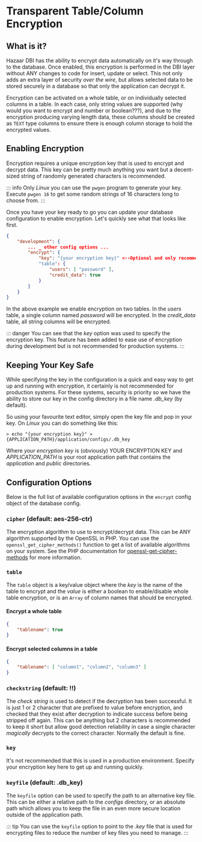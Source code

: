 # Transparent Table/Column Encryption

## What is it?

Hazaar DBI has the ability to encrypt data automatically on it's way through to the database.  Once enabled, this encryption is performed in the DBI layer without ANY changes to code for insert, update or select.  This not only adds an extra layer of security _over the wire_, but allows selected data to be stored securely in a database so that only the application can decrypt it.

Encryption can be activated on a whole table, or on individually selected columns in a table.  In each case, only string values are supported (why would you want to encrypt and number or boolean???), and due to the encryption producing varying length data, these columns should be created as `TEXT` type columns to ensure there is enough column storage to hold the encrypted values.

## Enabling Encryption

Encryption requires a unique encryption key that is used to encrypt and decrypt data.  This key can be pretty much anything you want but a decent-sized string of randomly generated characters is recommended.  

::: info
Only _Linux_ you can use the `pwgen` program to generate your key.  Execute `pwgen 16` to get some random strings of 16 characters long to choose from.
:::

Once you have your key ready to go you can update your database configuration to enable encryption.  Let's quickly see what that looks like first.

```json
{
    "development": {
        ... _ other config options ...
        "encrypt": {
            "key": "{your encryption key}" <--Optional and only recommended for testing
            "table": {
                "users": [ "password" ],
                "credit_data": true
            }
        }
    }
}
```

In the above example we enable encryption on two tables.  In the _users_ table, a single column named _password_ will be encrypted.  In the *credit_data* table, all string columns will be encrypted.

::: danger
You can see that the _key_ option was used to specify the encryption key.  This feature has been added to ease use of encryption during development but is not recommended for production systems.
:::

## Keeping Your Key Safe

While specifying the key in the configuration is a quick and easy way to get up and running with encryption, it certainly is not recommended for production systems.  For these systems, security is priority so we have the ability to store our key in the config directory in a file name *.db_key* (by default).

So using your favourite text editor, simply open the key file and pop in your key.  On _Linux_ you can do something like this:

```
> echo "{your encryption key}" > {APPLICATION_PATH}/application/configs/.db_key
```

Where _your encryption key_ is (obviously) YOUR ENCRYPTION KEY and *APPLICATION_PATH* is your root application path that contains the _application_ and _public_ directories.

## Configuration Options

Below is the full list of available configuration options in the `encrypt` config object of the database config.

### `cipher` (default: aes-256-ctr)

The encryption algorithm to use to encrypt/decrypt data.  This can be ANY algorithm supported by the OpenSSL in PHP.  You can use the `openssl_get_cipher_methods()` function to get a list of available algorithms on your system.  See the PHP documentation for [openssl-get-cipher-methods](https://www.php.net/manual/en/function.openssl-get-cipher-methods.php) for more information.

### `table`

The `table` object is a key/value object where the _key_ is the name of the table to encrypt and the _value_ is either a boolean to enable/disable whole table encryption, or is an `Array` of column names that should be encrypted.

#### Encrypt a whole table

```json
{
    "tablename": true
}
```

#### Encrypt selected columns in a table

```json
{
    "tablename": [ "column1", "column2", "column3" ]
}
```

### `checkstring` (default: !!)

The _check string_ is used to detect if the decryption has been successful.  It is just 1 or 2 character that are prefixed to value before encryption, and checked that they exist after decryption to indicate success before being stripped off again.  This can be anything but 2 characters is recommended to keep it short but allow good detection reliability in case a single character _magically_ decrypts to the correct character.  Normally the default is fine.

### `key`

It's not recommended that this is used in a production environment.  Specify your encryption key here to get up and running quickly.

### `keyfile` (default: .db_key)

The `keyfile` option can be used to specify the path to an alternative key file.  This can be either a relative path to the _configs_ directory, or an absolute path which allows you to keep the file in an even more secure location outside of the application path.

::: tip
You can use the `keyfile` option to point to the _.key_ file that is used for encrypting files to reduce the number of key files you need to manage.
:::

